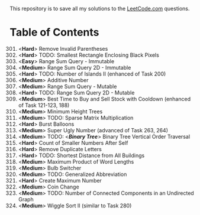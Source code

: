 This repository is to save all my solutions to the [LeetCode.com][LeetCode]
questions.


Table of Contents
=================

301. \<**Hard**>    Remove Invalid Parentheses
302. \<**Hard**>    TODO: Smallest Rectangle Enclosing Black Pixels
303. \<**Easy**>    Range Sum Query - Immutable
304. \<**Medium**>  Range Sum Query 2D - Immutable
305. \<**Hard**>    TODO: Number of Islands II (enhanced of Task 200)
306. \<**Medium**>  Additive Number
307. \<**Medium**>  Range Sum Query - Mutable
308. \<**Hard**>    TODO: Range Sum Query 2D - Mutable
309. \<**Medium**>  Best Time to Buy and Sell Stock with Cooldown (enhanced of Task 121-123, 188)
310. \<**Medium**>  Minimum Height Trees
311. \<**Medium**>  TODO: Sparse Matrix Multiplication
312. \<**Hard**>    Burst Balloons
313. \<**Medium**>  Super Ugly Number (advanced of Task 263, 264)
314. \<**Medium**>  TODO: \<***Binary Tree***> Binary Tree Vertical Order Traversal
315. \<**Hard**>    Count of Smaller Numbers After Self
316. \<**Hard**>    Remove Duplicate Letters
317. \<**Hard**>    TODO: Shortest Distance from All Buildings
318. \<**Medium**>  Maximum Product of Word Lengths
319. \<**Medium**>  Bulb Switcher
320. \<**Medium**>  TODO: Generalized Abbreviation
321. \<**Hard**>    Create Maximum Number
322. \<**Medium**>  Coin Change
323. \<**Medium**>  TODO: Number of Connected Components in an Undirected Graph
324. \<**Medium**>  Wiggle Sort II (similar to Task 280)


[LeetCode]: https://leetcode.com/problemset/all/
[archive001]: /archives001
[archive002]: /archives002
[archive003]: /archives003
